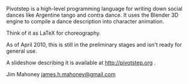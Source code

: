 Pivotstep is a high-level programming language for writing
down social dances like Argentine tango and contra dance.
It uses the Blender 3D engine to compile a dance description
into character animation.

Think of it as LaTeX for choreography.

As of April 2010, this is still in the preliminary stages
and isn't ready for general use.

A slideshow describing it is available at http://pivotstep.org .

Jim Mahoney <james.h.mahoney@gmail.com>
